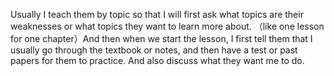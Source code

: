Usually I teach them by topic so that I will first ask what topics are their weaknesses or what topics they want to learn more about. （like one lesson for one chapter）And then when we start the lesson, I first tell them that I usually go through the textbook or notes, and then have a test or past papers for them to practice. And also discuss what they want me to do.